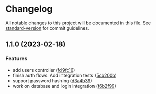 # Changelog

All notable changes to this project will be documented in this file. See [standard-version](https://github.com/conventional-changelog/standard-version) for commit guidelines.

## 1.1.0 (2023-02-18)


### Features

* add users controller ([fd9fc16](https://github.com/iniva/nestjs-api-base/commit/fd9fc16b711987318ed9894577235883799a5669))
* finish auth flows. Add integration tests ([5cb200b](https://github.com/iniva/nestjs-api-base/commit/5cb200b7119537f6518617b2f2cd1db513e99f6c))
* support password hashing ([d3a4b39](https://github.com/iniva/nestjs-api-base/commit/d3a4b399adac43c3ee032529c19728b348c3bc23))
* work on database and login integration ([f6b2f99](https://github.com/iniva/nestjs-api-base/commit/f6b2f9996b429e23e88772fcbcba6b91254d2d29))
